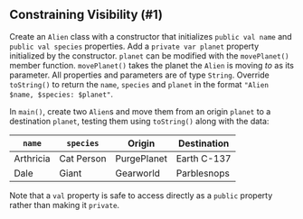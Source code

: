 ## Constraining Visibility (#1)

Create an `Alien` class with a constructor that initializes `public val name`
and `public val species` properties. Add a `private var planet` property
initialized by the constructor. `planet` can be modified with the
`movePlanet()` member function. `movePlanet()` takes the planet the `Alien` is
moving *to* as its parameter. All properties and parameters are of type
`String`. Override `toString()` to return the `name`, `species` and `planet` in
the format `"Alien $name, $species: $planet"`.

In `main()`, create two `Alien`s and move them from an origin `planet` to a
destination `planet`, testing them using `toString()` along with the data:

| `name`    | `species`  | Origin      | Destination |
|-----------|------------|-------------|-------------|
| Arthricia | Cat Person | PurgePlanet | Earth C-137 |
| Dale      | Giant      | Gearworld   | Parblesnops |

Note that a `val` property is safe to access directly as a `public` property
rather than making it `private`.
